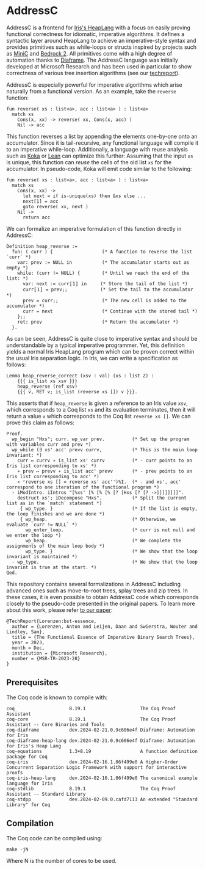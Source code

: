 # AddressC

AddressC is a frontend for [Iris's HeapLang](https://gitlab.mpi-sws.org/iris/iris)
with a focus on easily proving functional correctness for idiomatic, imperative algorithms.
It defines a syntactic layer around HeapLang to achieve an imperative-style syntax and provides primitives such as while-loops or structs
inspired by projects such as [MiniC](https://gitlab.mpi-sws.org/iris/c) and [Bedrock 2](https://github.com/mit-plv/bedrock2).
All primitives come with a high degree of automation thanks to [Diaframe](https://gitlab.mpi-sws.org/iris/diaframe). The AddressC language was initially developed at Microsoft Research and has been
used in particular to show correctness of various tree insertion 
algorithms (see our [techreport][fiptree-tr]).

[fiptree-tr]: https://www.microsoft.com/en-us/research/publication/fiptree-tr/

AddressC is especially powerful for imperative algorithms which arise naturally from a functional version.
As an example, take the `reverse` function:

```koka
fun reverse( xs : list<a>, acc : list<a> ) : list<a>
  match xs
    Cons(x, xx) -> reverse( xx, Cons(x, acc) )
    Nil -> acc
```

This function reverses a list by appending the elements one-by-one onto an accumulator.
Since it is tail-recursive, any functional language will compile it to an imperative while-loop.
Additionally, a language with reuse analysis such as [Koka](https://koka-lang.github.io/koka/doc/index.html)
or [Lean](https://leanprover.github.io/) can optimize this further: Assuming that the input `xs` is unique,
this function can _reuse_ the cells of the old list `xs` for the accumulator.
In pseudo-code, Koka will emit code similar to the following:

```koka
fun reverse( xs : list<a>, acc : list<a> ) : list<a>
  match xs
    Cons(x, xx) ->
      let next = if is-unique(xs) then &xs else ...
      next[1] = acc
      goto reverse( xx, next )
    Nil ->
      return acc
```

We can formalize an imperative formulation of this function directly in AddressC:

```coq
Definition heap_reverse :=
  fun: ( curr ) {                  (* A function to reverse the list `curr` *)
    var: prev := NULL in           (* The accumulator starts out as empty *)
    while: (curr != NULL) {        (* Until we reach the end of the list: *)
      var: next := curr〚1〛 in     (* Store the tail of the list *)
      curr〚1〛 = prev;;            (* Set the tail to the accumulator *)
      prev = curr;;                (* The new cell is added to the accumulator *)
      curr = next                  (* Continue with the stored tail *)
    };;
    ret: prev                      (* Return the accumulator *)
  }.
```

As can be seen, AddressC is quite close to imperative syntax and should be understandable
by a typical imperative programmer. Yet, this definition yields a normal Iris HeapLang program
which can be proven correct within the usual Iris separation logic.
In Iris, we can write a specification as follows:

```coq
Lemma heap_reverse_correct (xsv : val) (xs : list Z) :
    {{{ is_list xs xsv }}}
    heap_reverse (ref xsv)
    {{{ v, RET v; is_list (reverse xs []) v }}}.
```

This asserts that if `heap_reverse` is given a reference to an Iris value `xsv`,
which corresponds to a Coq list `xs` and its evaluation terminates,
then it will return a value `v` which corresponds to the Coq list `reverse xs []`.
We can prove this claim as follows:

```coq
Proof.
  wp_begin "Hxs"; curr. wp_var prev.          (* Set up the program with variables curr and prev *)
  wp_while (∃ xs' acc' prevv currv,           (* This is the main loop invariant: *)
    curr ↦ currv ∗ is_list xs' currv          (* - curr points to an Iris list corresponding to xs' *)
    ∗ prev ↦ prevv ∗ is_list acc' prevv       (* - prev points to an Iris list corresponding to acc' *)
    ∗ ⌜reverse xs [] = reverse xs' acc'⌝)%I.  (* - and xs', acc' correspond to one iteration of the functional program *)
  - iModIntro. iIntros "[%xs' [% [% [% [? [Hxs [? [? ->]]]]]]]]".
    destruct xs'; iDecompose "Hxs".           (* Split the current list as in the `match` statement *)
     { wp_type. }                             (* If the list is empty, the loop finishes and we are done *)
     { wp_heap.                               (* Otherwise, we evaluate `curr != NULL` *)
       wp_enter_loop.                         (* curr is not null and we enter the loop *)
       wp_heap.                               (* We complete the assignments of the main loop body *)
       wp_type. }                             (* We show that the loop invariant is maintained *)
  - wp_type.                                  (* We show that the loop invarint is true at the start. *)
Qed.
```

This repository contains several formalizations in AddressC including advanced ones
such as move-to-root trees, splay trees and zip trees. In these cases, it is even possible
to obtain AddressC code which corresponds closely to the pseudo-code presented in the
original papers. To learn more about this work,
please refer [to our paper][fiptree-tr]:
```
@TechReport{Lorenzen:bst-essence,
  author = {Lorenzen, Anton and Leijen, Daan and Swierstra, Wouter and Lindley, Sam},
  title = {The Functional Essence of Imperative Binary Search Trees},
  year = 2023,
  month = Dec,
  institution = {Microsoft Research},
  number = {MSR-TR-2023-28}
}
```

## Prerequisites

The Coq code is known to compile with:

```
coq                    8.19.1                    The Coq Proof Assistant
coq-core               8.19.1                    The Coq Proof Assistant -- Core Binaries and Tools
coq-diaframe           dev.2024-02-21.0.9c606e4f Diaframe: Automation for Iris
coq-diaframe-heap-lang dev.2024-02-21.0.9c606e4f Diaframe: Automation for Iris's Heap Lang
coq-equations          1.3+8.19                  A function definition package for Coq
coq-iris               dev.2024-02-16.1.06f499e0 A Higher-Order Concurrent Separation Logic Framework with support for interactive proofs
coq-iris-heap-lang     dev.2024-02-16.1.06f499e0 The canonical example language for Iris
coq-stdlib             8.19.1                    The Coq Proof Assistant -- Standard Library
coq-stdpp              dev.2024-02-09.0.cafd7113 An extended "Standard Library" for Coq
```

## Compilation

The Coq code can be compiled using:
```
make -jN
```
Where N is the number of cores to be used.


